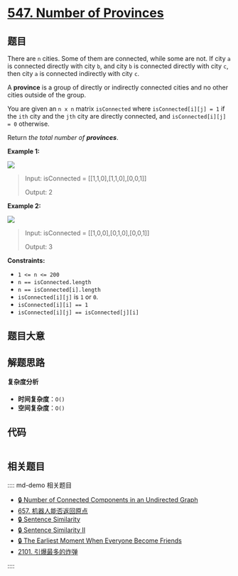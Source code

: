 # [547. Number of Provinces](https://leetcode.com/problems/number-of-provinces/)

## 题目

There are `n` cities. Some of them are connected, while some are not. If city
`a` is connected directly with city `b`, and city `b` is connected directly
with city `c`, then city `a` is connected indirectly with city `c`.

A **province** is a group of directly or indirectly connected cities and no
other cities outside of the group.

You are given an `n x n` matrix `isConnected` where `isConnected[i][j] = 1` if
the `ith` city and the `jth` city are directly connected, and
`isConnected[i][j] = 0` otherwise.

Return _the total number of **provinces**_.

**Example 1:**

![](https://assets.leetcode.com/uploads/2020/12/24/graph1.jpg)

> Input: isConnected = [[1,1,0],[1,1,0],[0,0,1]]
>
> Output: 2

**Example 2:**

![](https://assets.leetcode.com/uploads/2020/12/24/graph2.jpg)

> Input: isConnected = [[1,0,0],[0,1,0],[0,0,1]]
>
> Output: 3

**Constraints:**

- `1 <= n <= 200`
- `n == isConnected.length`
- `n == isConnected[i].length`
- `isConnected[i][j]` is `1` or `0`.
- `isConnected[i][i] == 1`
- `isConnected[i][j] == isConnected[j][i]`

## 题目大意

## 解题思路

#### 复杂度分析

- **时间复杂度**：`O()`
- **空间复杂度**：`O()`

## 代码

```javascript

```

## 相关题目

:::: md-demo 相关题目

- [🔒 Number of Connected Components in an Undirected Graph](https://leetcode.com/problems/number-of-connected-components-in-an-undirected-graph)
- [657. 机器人能否返回原点](https://leetcode.com/problems/robot-return-to-origin)
- [🔒 Sentence Similarity](https://leetcode.com/problems/sentence-similarity)
- [🔒 Sentence Similarity II](https://leetcode.com/problems/sentence-similarity-ii)
- [🔒 The Earliest Moment When Everyone Become Friends](https://leetcode.com/problems/the-earliest-moment-when-everyone-become-friends)
- [2101. 引爆最多的炸弹](https://leetcode.com/problems/detonate-the-maximum-bombs)

::::
